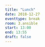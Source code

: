 ```yaml
---
title: "Lunch"
date: 2018-12-27
eventtype: break
room: 3.ansible
start: 13:00
end: 13:55
draft: false
---
```


